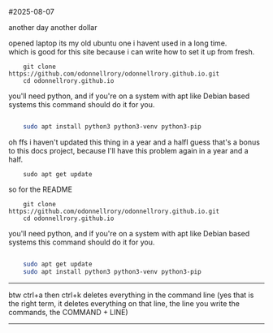 #2025-08-07

another day another dollar


opened laptop
its my old ubuntu one i havent used in a long time.   
which is good for this site because i can write how to set it up from fresh.

```
    git clone https://github.com/odonnellrory/odonnellrory.github.io.git
    cd odonnellrory.github.io

```

you'll need python, and if you're on a system with apt like Debian based systems this command should do it for you.


```bash

    sudo apt install python3 python3-venv python3-pip

```

oh ffs i haven't updated this thing in a year and a halfI guess that's a bonus to this docs project, because I'll have this problem again in a year and a half.

```
    sudo apt get update

```

so for the README


```
    git clone https://github.com/odonnellrory/odonnellrory.github.io.git
    cd odonnellrory.github.io

```

you'll need python, and if you're on a system with apt like Debian based systems this command should do it for you.


```bash

    sudo apt get update
    sudo apt install python3 python3-venv python3-pip

```

---

btw ctrl+a then ctrl+k deletes everything in the command line (yes that is the right term, it deletes everything on that line, the line you write the commands, the COMMAND + LINE)

---


